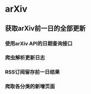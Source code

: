 # arXiv

## 获取arXiv前一日的全部更新

### 使用arXiv API的日期查询接口

### 爬虫解析更新日志

### RSS订阅留存前一日结果

### 爬取各分类的新增页面
